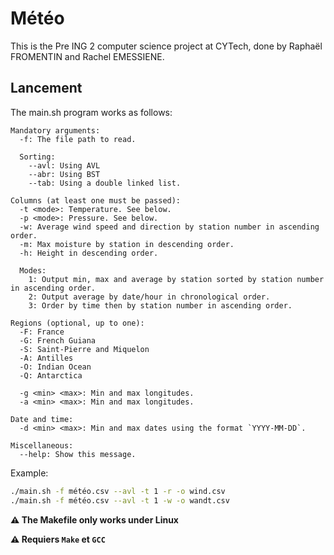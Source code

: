 # Météo

This is the Pre ING 2 computer science project at CYTech, done by Raphaël FROMENTIN and Rachel EMESSIENE.

## Lancement

The main.sh program works as follows:

```
Mandatory arguments:
  -f: The file path to read.

  Sorting:
    --avl: Using AVL
    --abr: Using BST
    --tab: Using a double linked list.

Columns (at least one must be passed):
  -t <mode>: Temperature. See below.
  -p <mode>: Pressure. See below.
  -w: Average wind speed and direction by station number in ascending order.
  -m: Max moisture by station in descending order.
  -h: Height in descending order.

  Modes:
    1: Output min, max and average by station sorted by station number in ascending order.
    2: Output average by date/hour in chronological order.
    3: Order by time then by station number in ascending order.

Regions (optional, up to one):
  -F: France
  -G: French Guiana
  -S: Saint-Pierre and Miquelon
  -A: Antilles
  -O: Indian Ocean
  -Q: Antarctica

  -g <min> <max>: Min and max longitudes.
  -a <min> <max>: Min and max longitudes.

Date and time:
  -d <min> <max>: Min and max dates using the format `YYYY-MM-DD`.

Miscellaneous:
  --help: Show this message.
```

Example:
```sh
./main.sh -f météo.csv --avl -t 1 -r -o wind.csv
./main.sh -f météo.csv --avl -t 1 -w -o wandt.csv
```
**⚠️ The Makefile only works under Linux**


**⚠️ Requiers `Make` et `GCC`**
